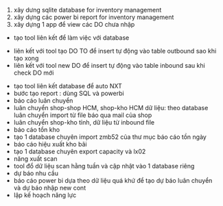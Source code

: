 1. xây dưng sqlite database for inventory management
2. xây dựng các power bi report for inventory management
3. xây dựng 1 app để view các DO chưa nhập 


- tạo tool liên kết để làm việc với database
+ liên kết với tool tạo DO TO để insert tự động vào table outbound sao khi tạo xong
+ liên kết với tool new DO để insert tự động vào table inbound sau khi check DO mới
- tạo tool liên kết database để auto NXT
- bước tạo report : dùng SQL và powerbi
- báo cáo luân chuyển
- luân chuyển shop-shop HCM, shop-kho HCM dữ liệu: theo database luân chuyển import từ file báo qua mail của shop
- luân chuyển shop-kho tỉnh, dữ liệu từ inbound file
- báo cáo tồn kho
- tạo 1 database chuyên import zmb52 của thư mục báo cáo tồn ngày
- báo cáo hiệu xuất kho bãi
- tạo 1 database chuyên export capacity và lx02
- năng xuất scan
- tool đổ dữ liệu scan hằng tuần và cập nhật vào 1 database riêng
- dự báo nhu cầu
- báo cáo power bi dựa theo dữ liệu quá khứ để tạo dự báo luân chuyển và dự báo nhập new cont
- lập kế hoạch năng lực
